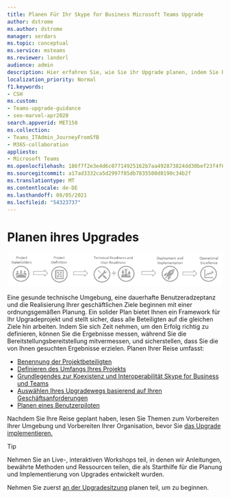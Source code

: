 ```yaml
---
title: Planen Für Ihr Skype for Business Microsoft Teams Upgrade
author: dstrome
ms.author: dstrome
manager: serdars
ms.topic: conceptual
ms.service: msteams
ms.reviewer: landerl
audience: admin
description: Hier erfahren Sie, wie Sie ihr Upgrade planen, indem Sie Projektbeteiligten in die Liste einlisten und dann das Projekt in den Rahmen des Projekts eindingen.
localization_priority: Normal
f1.keywords:
- CSH
ms.custom:
- Teams-upgrade-guidance
- seo-marvel-apr2020
search.appverid: MET150
ms.collection:
- Teams_ITAdmin_JourneyFromSfB
- M365-collaboration
appliesto:
- Microsoft Teams
ms.openlocfilehash: 186f7f2e3e4d6c07714925162b7aa492873824dd30bef23f4f64c68273b60c15
ms.sourcegitcommit: a17ad3332ca5d2997f85db7835500d8190c34b2f
ms.translationtype: MT
ms.contentlocale: de-DE
ms.lasthandoff: 08/05/2021
ms.locfileid: "54323737"
---
```

# <a name="plan-for-your-upgrade"></a>Planen ihres Upgrades

![Diagramm der Teams Upgrade-Reise](media/upgrade-banner-main.png "Stellen Sie sicher, dass Ihr Projekt für den Erfolg mit dem richtigen Projektteam eingerichtet ist. Definieren Sie Projektumfang, -ziele und -zeitachse. Bestätigen Sie sowohl die technische als auch die Benutzerbereitschaft. Führen Sie Ihren Rolloutplan aus. Bleiben Sie in Schwung, um die Ergebnisse zu maximieren.")

Eine gesunde technische Umgebung, eine dauerhafte Benutzeradzeptanz und die Realisierung Ihrer geschäftlichen Ziele beginnen mit einer ordnungsgemäßen Planung. Ein solider Plan bietet Ihnen ein Framework für Ihr Upgradeprojekt und stellt sicher, dass alle Beteiligten auf die gleichen Ziele hin arbeiten. Indem Sie sich Zeit nehmen, um den Erfolg richtig zu definieren, können Sie die Ergebnisse messen, während Sie die Bereitstellungsbereitstellung mitvermessen, und sicherstellen, dass Sie die von Ihnen gesuchten Ergebnisse erzielen. Planen Ihrer Reise umfasst:

- [Benennung der Projektbeteiligten](upgrade-enlist-stakeholders.md)
- [Definieren des Umfangs Ihres Projekts](./upgrade-define-project-scope.md)
- [Grundlegendes zur Koexistenz und Interoperabilität Skype for Business und Teams](./teams-and-skypeforbusiness-coexistence-and-interoperability.md)
- [Auswählen Ihres Upgradewegs basierend auf Ihren Geschäftsanforderungen](upgrade-and-coexistence-of-skypeforbusiness-and-teams.md)
- [Planen eines Benutzerpiloten](pilot-essentials.md)

Nachdem Sie Ihre Reise geplant haben, [](upgrade-prepare-environment.md) lesen Sie [](upgrade-prepare-organization.md) Themen zum Vorbereiten Ihrer Umgebung und Vorbereiten Ihrer Organisation, bevor Sie [das Upgrade implementieren.](upgrade-to-teams.md)  

> [!TIP]
> Nehmen Sie an Live-, interaktiven Workshops teil, in denen wir Anleitungen, bewährte Methoden und Ressourcen teilen, die als Starthilfe für die Planung und Implementierung von Upgrades entwickelt wurden.
>
> Nehmen Sie zuerst [an der Upgradesitzung](./upgrade-workshops-landing-page.yml) planen teil, um zu beginnen.